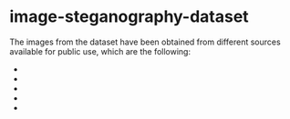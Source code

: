 # image-steganography-dataset
The images from the dataset have been obtained from different sources available for public use, which are the following: 

- 

- 

- 

-

-
